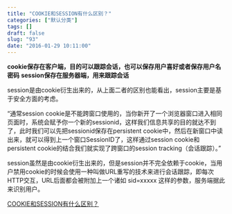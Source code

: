 ```yaml
---
title: "COOKIE和SESSION有什么区别？"
categories: ["默认分类"]
tags: []
draft: false
slug: "93"
date: "2016-01-29 10:11:00"
---
```


**cookie保存在客户端，目的可以跟踪会话，也可以保存用户喜好或者保存用户名密码**
**session保存在服务器端，用来跟踪会话**

session是由cookie衍生出来的，从上面二者的区别也能看出，session主要是基于安全方面的考虑。

“通常session cookie是不能跨窗口使用的，当你新开了一个浏览器窗口进入相同页面时，系统会赋予你一个新的sessionid，这样我们信息共享的目的就达不到了，此时我们可以先把sessionid保存在persistent cookie中，然后在新窗口中读出来，就可以得到上一个窗口SessionID了，这样通过session cookie和persistent cookie的结合我们就实现了跨窗口的session tracking（会话跟踪）。”


session虽然是由cookie衍生出来的，但是session并不完全依赖于cookie，当用户禁用cookie的时候会使用一种叫做URL重写的技术来进行会话跟踪，即每次HTTP交互，URL后面都会被附加上一个诸如 sid=xxxxx 这样的参数，服务端据此来识别用户。

[COOKIE和SESSION有什么区别？][1]


  [1]: https://www.zhihu.com/question/19786827
